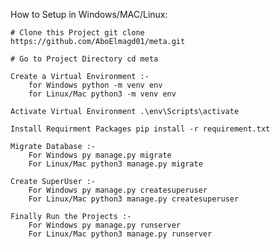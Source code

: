 How to Setup in Windows/MAC/Linux:

    # Clone this Project git clone 
    https://github.com/AboElmagd01/meta.git
    
    # Go to Project Directory cd meta
    
    Create a Virtual Environment :-
        for Windows python -m venv env
        for Linux/Mac python3 -m venv env
        
    Activate Virtual Environment .\env\Scripts\activate
    
    Install Requirment Packages pip install -r requirement.txt
    
    Migrate Database :-
        For Windows py manage.py migrate
        For Linux/Mac python3 manage.py migrate
        
    Create SuperUser :-
        For Windows py manage.py createsuperuser
        For Linux/Mac python3 manage.py createsuperuser
        
    Finally Run the Projects :-
        For Windows py manage.py runserver
        For Linux/Mac python3 manage.py runserver

